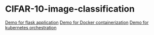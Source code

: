 # CIFAR-10-image-classification

[Demo for flask application](https://drive.google.com/file/d/1E-a2vABrD3wt7hB849mZ643dnGqk-h0b/view?usp=drive_link)
[Demo for Docker containerization](https://drive.google.com/file/d/1ZaxeV2_2NozaL9IJQULfK77Oh-MX2q7a/view?usp=drive_link)
[Demo for kubernetes orchestration](https://drive.google.com/file/d/1vUzIx7_TpEuO6B7g4JRYciSAhUA54Dhm/view?usp=drive_link)
